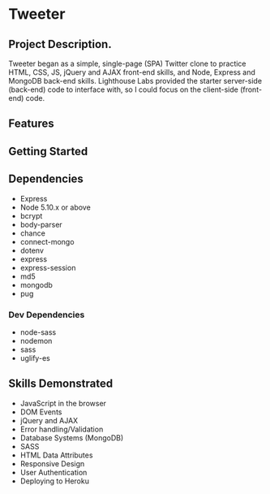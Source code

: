 # Tweeter

## Project Description.

Tweeter began as a simple, single-page (SPA) Twitter clone to practice HTML, CSS, JS, jQuery and AJAX front-end skills, and Node, Express and MongoDB back-end skills. Lighthouse Labs provided the starter server-side (back-end) code to interface with, so I could focus on the client-side (front-end) code.

## Features

## Getting Started

## Dependencies

- Express
- Node 5.10.x or above
- bcrypt
- body-parser
- chance
- connect-mongo
- dotenv
- express
- express-session
- md5
- mongodb
- pug

### Dev Dependencies

- node-sass
- nodemon
- sass
- uglify-es

## Skills Demonstrated

- JavaScript in the browser
- DOM Events
- jQuery and AJAX
- Error handling/Validation
- Database Systems (MongoDB)
- SASS
- HTML Data Attributes
- Responsive Design
- User Authentication
- Deploying to Heroku
